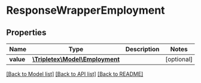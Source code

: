# ResponseWrapperEmployment

## Properties
Name | Type | Description | Notes
------------ | ------------- | ------------- | -------------
**value** | [**\Tripletex\Model\Employment**](Employment.md) |  | [optional] 

[[Back to Model list]](../README.md#documentation-for-models) [[Back to API list]](../README.md#documentation-for-api-endpoints) [[Back to README]](../README.md)


